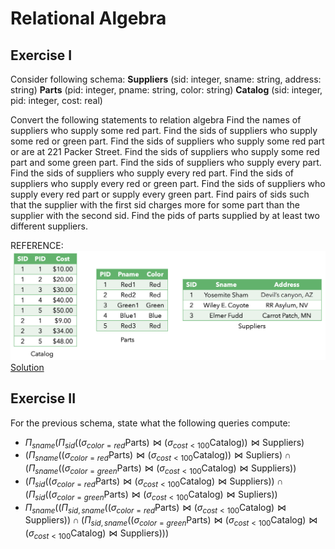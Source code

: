# Relational Algebra
## Exercise I
Consider following schema:
**Suppliers** (sid: integer, sname: string, address: string)
**Parts** (pid: integer, pname: string, color: string)
**Catalog** (sid: integer, pid: integer, cost: real) 

Convert the following statements to relation algebra
Find the names of suppliers who supply some red part.
Find the sids of suppliers who supply some red or green part.
Find the sids of suppliers who supply some red part or are at 221 Packer Street.
Find the sids of suppliers who supply some red part and some green part.
Find the sids of suppliers who supply every part.
Find the sids of suppliers who supply every red part.
Find the sids of suppliers who supply every red or green part.
Find the sids of suppliers who supply every red part or supply every green part.
Find pairs of sids such that the supplier with the first sid charges more for some part than the supplier with the second sid.
Find the pids of parts supplied by at least two different suppliers.

REFERENCE:
![Reference_table](./ref_table.png)
[Solution](./ex1.pdf)

## Exercise II
For the previous schema, state what the following queries compute:
- $\Pi_{sname}(\Pi_{sid}((\sigma_{color=red} \text{Parts}) \Join (\sigma_{cost<100} \text{Catalog})) \Join \text{Suppliers})$
- $(\Pi_{sname}((\sigma_{color=red} \text{Parts}) \Join (\sigma_{cost<100} \text{Catalog})) \Join \text{Supliers}) \cap (\Pi_{sname} ((\sigma_{color=green} \text{Parts}) \Join (\sigma_{cost<100} \text{Catalog}) \Join \text{Suppliers}))$
- $(\Pi_{sid}((\sigma_{color=red} \text{Parts}) \Join (\sigma_{cost<100} \text{Catalog}) \Join \text{Suppliers})) \cap (\Pi_{sid} ((\sigma_{color=green} \text{Parts}) \Join (\sigma_{cost<100} \text{Catalog}) \Join \text{Supliers}))$
- $\Pi_{sname} ((\Pi_{sid,sname} ((\sigma_{color=red} \text{Parts}) \Join (\sigma_{cost<100} \text{Catalog}) \Join \text{Suppliers})) \cap (\Pi_{sid,sname}((\sigma_{color=green} \text{Parts}) \Join (\sigma_{cost<100} \text{Catalog}) \Join (\sigma_{cost<100} \text{Catalog}) \Join \text{Suppliers})))$
